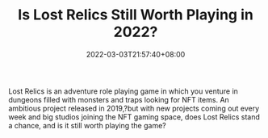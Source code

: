 ﻿---
title: "Is Lost Relics Still Worth Playing in 2022?"
date: 2022-03-03T21:57:40+08:00
lastmod: 2022-03-03T16:45:40+08:00
draft: false
authors: ["Jennifer"]
description: "Lost Relics is an adventure role playing game in which you venture in dungeons filled with monsters and traps looking for NFT items. An ambitious project released in 2019,?but with new projects coming out every week and big studios joining the NFT gaming space, does Lost Relics stand a chance, and is it still worth playing the game?"
featuredImage: "is-lost-relics-still-worth-playing-in-2022.jpg"
tags: ["Virtual World","Play to Earn"]
categories: ["news"]
news: ["Virtual World"]
weight: 
lightgallery: true
pinned: false
recommend: false
recommend1: false
---

Lost Relics is an adventure role playing game in which you venture in dungeons filled with monsters and traps looking for NFT items. An ambitious project released in 2019,?but with new projects coming out every week and big studios joining the NFT gaming space, does Lost Relics stand a chance, and is it still worth playing the game?

<!--more-->

